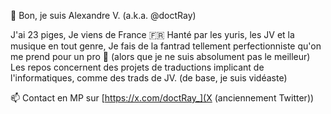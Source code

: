 👋 Bon, je suis Alexandre V. (a.k.a. @doctRay)

J'ai 23 piges,
Je viens de France 🇫🇷
Hanté par les yuris, les JV et la musique en tout genre,
Je fais de la fantrad tellement perfectionniste qu'on me prend pour un pro 🤡 (alors que je ne suis absolument pas le meilleur)
Les repos concernent des projets de traductions implicant de l'informatiques, comme des trads de JV.
(de base, je suis vidéaste)

📫 Contact en MP sur [https://x.com/doctRay_](X (anciennement Twitter))
<!---
doctRay/doctRay is a ✨ special ✨ repository because its `README.md` (this file) appears on your GitHub profile.
You can click the Preview link to take a look at your changes.
--->
